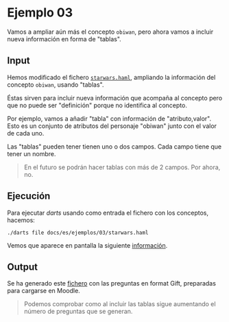 
# Ejemplo 03

Vamos a ampliar aún más el concepto `obiwan`, pero ahora vamos a incluir
nueva información en forma de "tablas".

## Input

Hemos modificado el fichero [`starwars.haml`](./starwars.haml),
ampliando la información del concepto `obiwan`, usando "tablas".

Éstas sirven para incluir nueva información que acompaña al concepto pero
que no puede ser "definición" porque no identifica al concepto.

Por ejemplo, vamos a añadir "tabla" con información de "atributo,valor".
Esto es un conjunto de atributos del personaje "obiwan" junto con el valor de
cada uno.

Las "tablas" pueden tener tienen uno o dos campos. Cada campo tiene que tener
un nombre.

> En el futuro se podrán hacer tablas con más de 2 campos. Por ahora, no.

## Ejecución

Para ejecutar *darts* usando como entrada el fichero con los conceptos, hacemos:

`./darts file docs/es/ejemplos/03/starwars.haml`

Vemos que aparece en pantalla la siguiente [información](./starwars-log.txt).

## Output

Se ha generado este [fichero](./starwars-gift.txt) con las preguntas en
format Gift, preparadas para cargarse en Moodle.

> Podemos comprobar como al incluir las tablas sigue aumentando
el número de preguntas que se generan.
